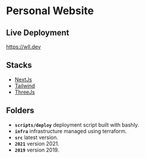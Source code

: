 # Personal Website

## Live Deployment
https://wll.dev

## Stacks
- [NextJs](https://github.com/vercel/next.js)
- [Tailwind](https://github.com/tailwindlabs/tailwindcss)
- [ThreeJs](https://github.com/mrdoob/three.js/)

## Folders
- **`scripts/deploy`** deployment script built with bashly.
- **`infra`** infrastructure managed using terraform.
- **`src`** latest version.
- **`2021`** version 2021.
- **`2019`** version 2019.